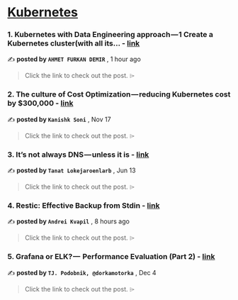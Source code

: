 
<h1><a href=https://medium.com/tag/kubernetes/recommended target="_blank" rel="noopener noreferrer">Kubernetes</a></h1>
<h3>1. Kubernetes with Data Engineering approach — 1 Create a Kubernetes cluster(with all its… - <a href=https://medium.com/@ahmetfurkandemir/kubernetes-with-data-engineering-approach-1-create-a-kubernetes-cluster-with-all-its-0a71ae686d97?source=tag_recommended_feed---------0-84----------kubernetes----------12589556_5535_4f6d_bc07_cebb847d7c75------- target="_blank" rel="noopener noreferrer">link</a></h3>

✍️ **posted by `AHMET FURKAN DEMIR`** <date> , 1 hour ago</date>

<blockquote>Click the link to check out the post. ⌲</blockquote>

<h3>2. The culture of Cost Optimization — reducing Kubernetes cost by $300,000 - <a href=https://medium.com/razorpay-engineering/the-culture-of-cost-optimization-reducing-kubernetes-cost-by-300-000-32611cdd19d9?source=tag_recommended_feed---------1-107----------kubernetes----------12589556_5535_4f6d_bc07_cebb847d7c75------- target="_blank" rel="noopener noreferrer">link</a></h3>

✍️ **posted by `Kanishk Soni`** <date> , Nov 17</date>

<blockquote>Click the link to check out the post. ⌲</blockquote>

<h3>3. It’s not always DNS — unless it is - <a href=https://medium.com/adevinta-tech-blog/its-not-always-dns-unless-it-is-16858df17d3f?source=tag_recommended_feed---------2-85----------kubernetes----------12589556_5535_4f6d_bc07_cebb847d7c75------- target="_blank" rel="noopener noreferrer">link</a></h3>

✍️ **posted by `Tanat Lokejaroenlarb`** <date> , Jun 13</date>

<blockquote>Click the link to check out the post. ⌲</blockquote>

<h3>4. Restic: Effective Backup from Stdin - <a href=https://medium.com/itnext/restic-effective-backup-from-stdin-4bc1e8f083c1?source=tag_recommended_feed---------3-84----------kubernetes----------12589556_5535_4f6d_bc07_cebb847d7c75------- target="_blank" rel="noopener noreferrer">link</a></h3>

✍️ **posted by `Andrei Kvapil`** <date> , 8 hours ago</date>

<blockquote>Click the link to check out the post. ⌲</blockquote>

<h3>5. Grafana or ELK? —  Performance Evaluation (Part 2) - <a href=https://medium.com/gitconnected/grafana-or-elk-performance-evaluation-part-2-65c8ace147ae?source=tag_recommended_feed---------4-107----------kubernetes----------12589556_5535_4f6d_bc07_cebb847d7c75------- target="_blank" rel="noopener noreferrer">link</a></h3>

✍️ **posted by `TJ. Podobnik, @dorkamotorka`** <date> , Dec 4</date>

<blockquote>Click the link to check out the post. ⌲</blockquote>

